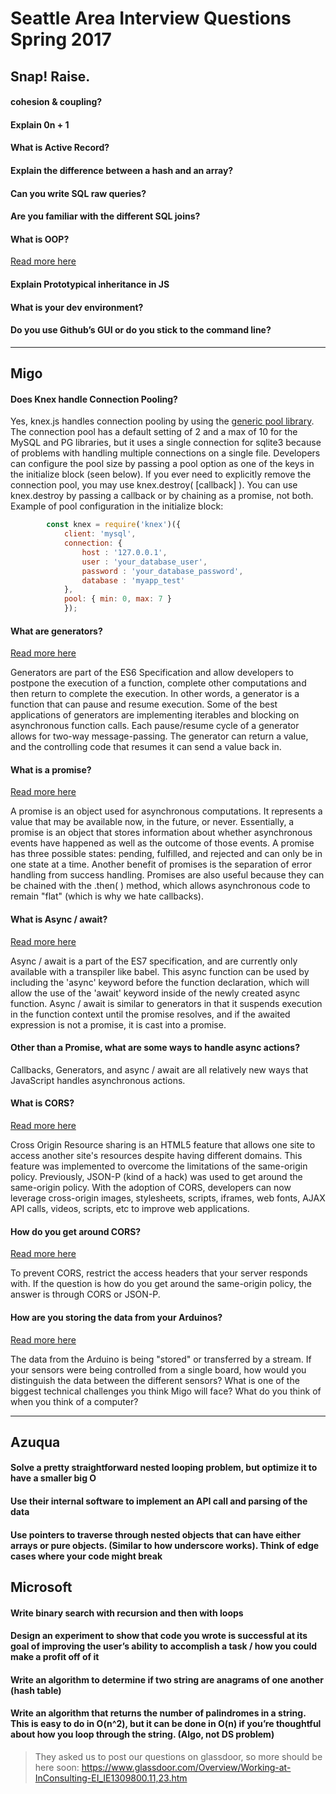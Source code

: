 # Seattle Area Interview Questions Spring 2017

## Snap! Raise.

#### cohesion  & coupling?

#### Explain 0n + 1

#### What is Active Record?

#### Explain the difference between a hash and an array?

#### Can you write SQL raw queries?

#### Are you familiar with the different SQL joins?

#### What is OOP?
[Read more here](./oop.md)

#### Explain Prototypical inheritance in JS

#### What is your dev environment?

#### Do you use Github’s GUI or do you stick to the command line?

---

## Migo

#### Does Knex handle Connection Pooling?

Yes, knex.js handles connection pooling by using the [generic pool library](https://github.com/coopernurse/node-pool). The connection pool has a default setting of  2 and a max of 10 for the MySQL and PG libraries, but it uses a single connection for sqlite3 because of problems with handling multiple connections on a single file. Developers can configure the pool size by passing a pool option as one of the keys in the initialize block (seen below). If you ever need to explicitly remove the connection pool, you may use knex.destroy( [callback] ). You can use knex.destroy by passing a callback or by chaining as a promise, not both.  
Example of pool configuration in the initialize block:
```JavaScript
		const knex = require('knex')({
			client: 'mysql',
			connection: {
				host : '127.0.0.1',
				user : 'your_database_user',
				password : 'your_database_password',
				database : 'myapp_test'
			},
			pool: { min: 0, max: 7 }
			});
```
#### What are generators?

[Read more here](https://github.com/rsstdd/learn_web_dev/blob/master/iterators_generators_asyncawait.md)

Generators are part of the ES6 Specification and allow developers to postpone the execution of a function, complete other computations and then return to complete the execution. In other words, a generator is a function that can pause and resume execution. Some of the best applications of generators are implementing iterables and blocking on asynchronous function calls. Each pause/resume cycle of a generator allows for two-way message-passing. The generator can return a value, and the controlling code that resumes it can send a value back in.
#### What is a promise?

[Read more here](https://github.com/rsstdd/learn_web_dev/blob/master/promise.md)

A promise is an object used for asynchronous computations. It represents a value that may be available now, in the future, or never. Essentially, a promise is an object that stores information about whether asynchronous events have happened as well as the outcome of those events. A promise has three possible states: pending, fulfilled, and rejected and can only be in one state at a time. Another benefit of promises is the separation of error handling from success handling. Promises are also useful because they can be chained with the .then( ) method, which allows asynchronous code to remain "flat" (which is why we hate callbacks).

#### What is Async / await?

[Read more here](https://github.com/rsstdd/learn_web_dev/blob/master/iterators_generators_asyncawait.md)

Async / await is a part of the ES7 specification, and are currently only available with a transpiler like babel.
This async function can be used by including the 'async' keyword before the function declaration, which will allow the use of the 'await' keyword inside of the newly created async function. Async / await is similar to generators in that it suspends execution in the function context until the promise resolves, and if the awaited expression is not a promise, it is cast into a promise.

#### Other than a Promise, what are some ways to handle async actions?

Callbacks, Generators, and async / await are all relatively new ways that JavaScript handles asynchronous actions.

#### What is CORS?

[Read more here](https://github.com/rsstdd/learn_web_dev/blob/master/node/cors.md)

Cross Origin Resource sharing is an HTML5 feature that allows one site to access another site's resources despite having different domains. This feature was implemented to overcome the limitations of the same-origin policy. Previously, JSON-P (kind of a hack) was used to get around the same-origin policy. With the adoption of CORS, developers can now leverage cross-origin images, stylesheets, scripts, iframes, web fonts, AJAX API calls, videos, scripts, etc to improve web applications.

#### __How do you get around CORS?__

[Read more here](https://github.com/rsstdd/learn_web_dev/blob/master/node/cors.md)

To prevent CORS, restrict the access headers that your server responds with. If the question is how do you get around the same-origin policy, the answer is through CORS or JSON-P.

#### __How are you storing the data from your Arduinos?__

[Read more here](https://github.com/rsstdd/learn_web_dev/blob/master/node/socketio.md)

The data from the Arduino is being "stored" or transferred by a stream.
If your sensors were being controlled from a single board, how would you distinguish the data between the different sensors?
What is one of the biggest technical challenges you think Migo will face?
What do you think of when you think of a computer?

---

## Azuqua

#### Solve a pretty straightforward nested looping problem, but optimize it to have a smaller big O

#### Use their internal software to implement an API call and parsing of the data

#### Use pointers to traverse through nested objects that can have either arrays or pure objects. (Similar to how underscore works). Think of edge cases where your code might break

## Microsoft

#### Write binary search with recursion and then with loops

#### Design an experiment to show that code you wrote is successful at its goal of improving the user’s ability to accomplish a task / how you could make a profit off of it

#### Write an algorithm to determine if two string are anagrams of one another (hash table)

#### Write an algorithm that returns the number of palindromes in a string. This is easy to do in O(n^2), but it can be done in O(n) if you’re thoughtful about how you loop through the string. (Algo, not DS problem)

>They asked us to post our questions on glassdoor, so more should be here soon: https://www.glassdoor.com/Overview/Working-at-InConsulting-EI_IE1309800.11,23.htm
